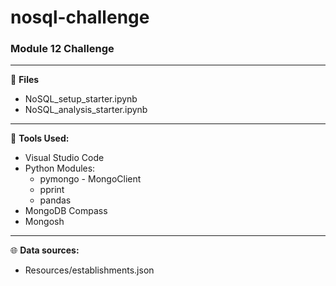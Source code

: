 # nosql-challenge
### Module 12 Challenge
---
:open_file_folder:
**Files**
  - NoSQL_setup_starter.ipynb
  - NoSQL_analysis_starter.ipynb

---
:wrench:
**Tools Used:**
  - Visual Studio Code
  - Python Modules:
      - pymongo - MongoClient
      - pprint
      - pandas
  - MongoDB Compass
  - Mongosh 

---
:globe_with_meridians:
**Data sources:**
  - Resources/establishments.json